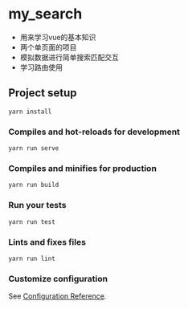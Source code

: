 # my_search
- 用来学习vue的基本知识
- 两个单页面的项目
- 模拟数据进行简单搜索匹配交互
- 学习路由使用

## Project setup
```
yarn install
```

### Compiles and hot-reloads for development
```
yarn run serve
```

### Compiles and minifies for production
```
yarn run build
```

### Run your tests
```
yarn run test
```

### Lints and fixes files
```
yarn run lint
```

### Customize configuration
See [Configuration Reference](https://cli.vuejs.org/config/).

